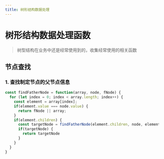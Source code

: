 ```yaml
---
title: 树形结构数据处理
---
```


# 树形结构数据处理函数

> 树型结构在业务中还是经常使用到的，收集经常使用的相关函数


## 节点查找

### 1. 查找制定节点的父节点信息

```javascript
const findFatherNode = function(array, node, fNode) {
  for (let index = 0; index < array.length; index++) {
    const element = array[index];
    if(element.value === node.value) {
      return fNode || array;
    }
    if(element.children) {
      const targetNode = findFatherNode(element.children, node, element)
      if(targetNode) {
        return targetNode
      }
    }
  }
}
```
